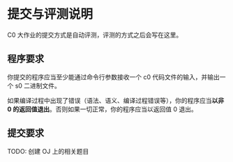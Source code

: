 # 提交与评测说明

C0 大作业的提交方式是自动评测，评测的方式之后会写在这里。

## 程序要求

你提交的程序应当至少能通过命令行参数接收一个 c0 代码文件的输入，并输出一个 s0 二进制文件。

如果编译过程中出现了错误（语法、语义、编译过程错误等），你的程序应当**以非 0 的返回值退出**。否则如果一切正常，你的程序应当以返回值 0 退出。

## 提交要求

TODO: 创建 OJ 上的相关题目
